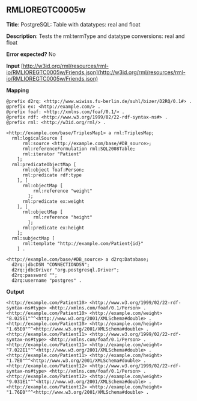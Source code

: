 ## RMLIOREGTC0005w

**Title**: PostgreSQL: Table with datatypes: real and float

**Description**: Tests the rml:termType and datatype conversions: real and float

**Error expected?** No

**Input**
 [http://w3id.org/rml/resources/rml-io/RMLIOREGTC0005w/Friends.json](http://w3id.org/rml/resources/rml-io/RMLIOREGTC0005w/Friends.json)

**Mapping**
```
@prefix d2rq: <http://www.wiwiss.fu-berlin.de/suhl/bizer/D2RQ/0.1#> .
@prefix ex: <http://example.com/> .
@prefix foaf: <http://xmlns.com/foaf/0.1/> .
@prefix rdf: <http://www.w3.org/1999/02/22-rdf-syntax-ns#> .
@prefix rml: <http://w3id.org/rml/> .

<http://example.com/base/TriplesMap1> a rml:TriplesMap;
  rml:logicalSource [
      rml:source <http://example.com/base/#DB_source>;
      rml:referenceFormulation rml:SQL2008Table;
      rml:iterator "Patient"
    ];
  rml:predicateObjectMap [
      rml:object foaf:Person;
      rml:predicate rdf:type
    ], [
      rml:objectMap [
          rml:reference "weight"
        ];
      rml:predicate ex:weight
    ], [
      rml:objectMap [
          rml:reference "height"
        ];
      rml:predicate ex:height
    ];
  rml:subjectMap [
      rml:template "http://example.com/Patient{id}"
    ] .

<http://example.com/base/#DB_source> a d2rq:Database;
  d2rq:jdbcDSN "CONNECTIONDSN";
  d2rq:jdbcDriver "org.postgresql.Driver";
  d2rq:password "";
  d2rq:username "postgres" .

```

**Output**
```
<http://example.com/Patient10> <http://www.w3.org/1999/02/22-rdf-syntax-ns#type> <http://xmlns.com/foaf/0.1/Person> .
<http://example.com/Patient10> <http://example.com/weight> "8.025E1"^^<http://www.w3.org/2001/XMLSchema#double> .
<http://example.com/Patient10> <http://example.com/height> "1.65E0"^^<http://www.w3.org/2001/XMLSchema#double> .
<http://example.com/Patient11> <http://www.w3.org/1999/02/22-rdf-syntax-ns#type> <http://xmlns.com/foaf/0.1/Person> .
<http://example.com/Patient11> <http://example.com/weight> "7.022E1"^^<http://www.w3.org/2001/XMLSchema#double> .
<http://example.com/Patient11> <http://example.com/height> "1.7E0"^^<http://www.w3.org/2001/XMLSchema#double> .
<http://example.com/Patient12> <http://www.w3.org/1999/02/22-rdf-syntax-ns#type> <http://xmlns.com/foaf/0.1/Person> .
<http://example.com/Patient12> <http://example.com/weight> "9.031E1"^^<http://www.w3.org/2001/XMLSchema#double> .
<http://example.com/Patient12> <http://example.com/height> "1.76E0"^^<http://www.w3.org/2001/XMLSchema#double> .

```

